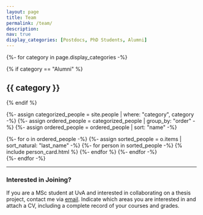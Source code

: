 ```yaml
---
layout: page
title: Team
permalink: /team/
description: 
nav: true
display_categories: [Postdocs, PhD Students, Alumni]
---
```


<!-- pages/team.md -->
<div class="projects">
<!-- Display categorized people -->
{%- for category in page.display_categories -%}

{% if category == "Alumni" %} 
<h2 class="category">{{ category }}</h2>
{% endif %} 

{%- assign categorized_people = site.people | where: "category", category -%}
{%- assign ordered_people = categorized_people | group_by: "order" -%}
{%- assign ordered_people = ordered_people | sort: "name" -%}

<div class="grid">
{%- for o in ordered_people -%}
{%- assign sorted_people = o.items | sort_natural: "last_name" -%}  
<!-- Generate cards for each person -->
  {%- for person in sorted_people -%}
    {% include person_card.html %}
  {%- endfor %}
{%- endfor -%}
</div>
{%- endfor -%}
</div>

---

### Interested in Joining?

If you are a MSc student at UvA and interested in collaborating on a thesis project, contact me via [email](mailto:c.a.naesseth@uva.nl). Indicate which areas you are interested in and attach a CV, including a complete record of your courses and grades.